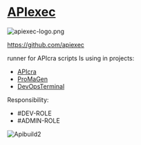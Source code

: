 # [APIexec](http://www.apiexec.com)

![apiexec-logo.png](http://logo.apiexec.com/apiexec-logo.png)

https://github.com/apiexec

runner for APIcra scripts
Is using in projects:
+ [APIcra](http://apicra.com)
+ [ProMaGen](https://www.promagen.com/)
+ [DevOpsTerminal](https://docs.devopsterminal.com/)

Responsibility:
+ #DEV-ROLE
+ #ADMIN-ROLE

![Apibuild2](apibuild2.png)
